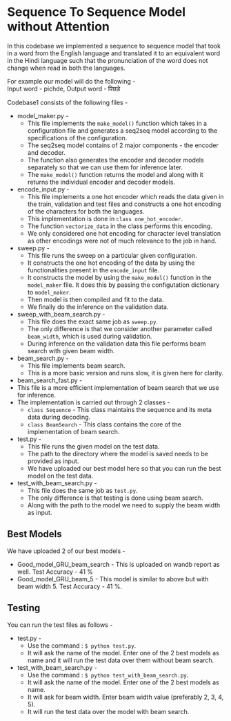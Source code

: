 # Sequence To Sequence Model without Attention

In this codebase we implemented a sequence to sequence model that took in a word from the English language and translated it to an equivalent word in the Hindi language
such that the pronunciation of the word does not change when read in both the languages.

For example our model will do the following - <br>
Input word - pichde,  Output word - पिछड़े

Codebase1 consists of the following files - 
* model_maker.py - 
  * This file implements the `make_model()` function which takes in a configuration file and generates a seq2seq model according to the specifications of the configuration.
  * The seq2seq model contains of 2 major components - the encoder and decoder.
  * The function also generates the encoder and decoder models separately so that we can use them for inference later.
  * The `make_model()` function returns the model and along with it returns the individual encoder and decoder models. 
* encode_input.py - 
  *  This file implements a one hot encoder which reads the data given in the train, validation and test files and constructs a one hot encoding of the characters for both the languages.
  *  This implementation is done in `class one_hot_encoder`.
  *  The function `vectorize_data` in the class performs this encoding.
  *  We only considered one hot encoding for character level translation as other encodings were not of much relevance to the job in hand.
* sweep.py - 
  * This file runs the sweep on a particular given configuration.
  * It constructs the one hot encoding of the data by using the functionalities present in the `encode_input` file.
  * It constructs the model by using the `make_model()` function in the `model_maker` file. It does this by passing the configutation dictionary to `model_maker`. 
  * Then model is then compiled and fit to the data.
  * We finally do the inference on the validation data.
* sweep_with_beam_search.py - 
  * This file does the exact same job as `sweep.py`.
  * The only difference is that we consider another parameter called `beam_width`, which is used during validation.
  * During inference on the validation data this file performs beam search with given beam width.
* beam_search.py - 
  * This file implements beam search.
  * This is a more basic version and runs slow, it is given here for clarity.
* beam_search_fast.py -
 * This file is a more efficient implementation of beam search that we use for inference.
 * The implementation is carried out through 2 classes - 
   * `class Sequence` - This class maintains the sequence and its meta data during decoding.
   * `class BeamSearch` - This class contains the core of the implementation of beam search.
* test.py - 
   * This file runs the given model on the test data.
   * The path to the directory where the model is saved needs to be provided as input.
   * We have uploaded our best model here so that you can run the best model on the test data.
* test_with_beam_search.py - 
   * This file does the same job as `test.py`.
   * The only difference is that testing is done using beam search.
   * Along with the path to the model we need to supply the beam width as input.  

## Best Models
We have uploaded 2 of our best models - 
* Good_model_GRU_beam_search - This is uploaded on wandb report as well. Test Accuracy - 41 %
* Good_model_GRU_beam_5 - This model is similar to above but with beam width 5. Test Accuracy - 41 %.

## Testing
You can run the test files as follows - 
* test.py - 
  * Use the command : `$ python test.py`. 
  * It will ask the name of the model. Enter one of the 2 best models as name and it will run the test data over them without beam search.
* test_with_beam_search.py - 
  * Use the command : `$ python test_with_beam_search.py`.
  * It will ask the name of the model. Enter one of the 2 best models as name.
  * It will ask for beam width. Enter beam width value (preferably 2, 3, 4, 5).
  * It will run the test data over the model with beam search.
